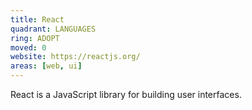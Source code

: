 ```yaml
---
title: React
quadrant: LANGUAGES
ring: ADOPT
moved: 0
website: https://reactjs.org/
areas: [web, ui]
---
```


React is a JavaScript library for building user interfaces.